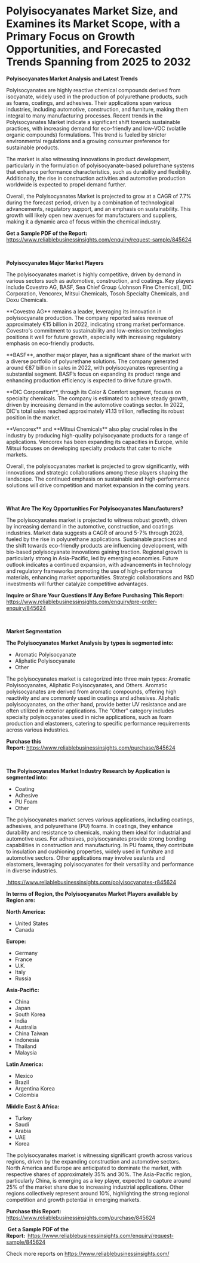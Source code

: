 <p><h1>Polyisocyanates Market Size, and Examines its Market Scope, with a Primary Focus on Growth Opportunities, and Forecasted Trends Spanning from 2025 to 2032</h1></p><p><strong>Polyisocyanates Market Analysis and Latest Trends</strong></p>
<p><p>Polyisocyanates are highly reactive chemical compounds derived from isocyanate, widely used in the production of polyurethane products, such as foams, coatings, and adhesives. Their applications span various industries, including automotive, construction, and furniture, making them integral to many manufacturing processes. Recent trends in the Polyisocyanates Market indicate a significant shift towards sustainable practices, with increasing demand for eco-friendly and low-VOC (volatile organic compounds) formulations. This trend is fueled by stricter environmental regulations and a growing consumer preference for sustainable products.</p><p>The market is also witnessing innovations in product development, particularly in the formulation of polyisocyanate-based polurethane systems that enhance performance characteristics, such as durability and flexibility. Additionally, the rise in construction activities and automotive production worldwide is expected to propel demand further.</p><p>Overall, the Polyisocyanates Market is projected to grow at a CAGR of 7.7% during the forecast period, driven by a combination of technological advancements, regulatory support, and an emphasis on sustainability. This growth will likely open new avenues for manufacturers and suppliers, making it a dynamic area of focus within the chemical industry.</p></p>
<p><strong>Get a Sample PDF of the Report:&nbsp;</strong> <a href="https://www.reliablebusinessinsights.com/enquiry/request-sample/845624?utm_campaign=2247&utm_medium=2&utm_source=Github&utm_content=ia&utm_term=01042025&utm_id=polyisocyanates">https://www.reliablebusinessinsights.com/enquiry/request-sample/845624</a></p>
<p>&nbsp;</p>
<p><strong>Polyisocyanates Major Market Players</strong></p>
<p><p>The polyisocyanates market is highly competitive, driven by demand in various sectors such as automotive, construction, and coatings. Key players include Covestro AG, BASF, Sea Chief Group (Johnson Fine Chemical), DIC Corporation, Vencorex, Mitsui Chemicals, Tosoh Specialty Chemicals, and Doxu Chemicals.</p><p>**Covestro AG** remains a leader, leveraging its innovation in polyisocyanate production. The company reported sales revenue of approximately €15 billion in 2022, indicating strong market performance. Covestro's commitment to sustainability and low-emission technologies positions it well for future growth, especially with increasing regulatory emphasis on eco-friendly products.</p><p>**BASF**, another major player, has a significant share of the market with a diverse portfolio of polyurethane solutions. The company generated around €87 billion in sales in 2022, with polyisocyanates representing a substantial segment. BASF’s focus on expanding its product range and enhancing production efficiency is expected to drive future growth.</p><p>**DIC Corporation**, through its Color & Comfort segment, focuses on specialty chemicals. The company is estimated to achieve steady growth, driven by increasing demand in the automotive coatings sector. In 2022, DIC's total sales reached approximately ¥1.13 trillion, reflecting its robust position in the market.</p><p>**Vencorex** and **Mitsui Chemicals** also play crucial roles in the industry by producing high-quality polyisocyanate products for a range of applications. Vencorex has been expanding its capacities in Europe, while Mitsui focuses on developing specialty products that cater to niche markets.</p><p>Overall, the polyisocyanates market is projected to grow significantly, with innovations and strategic collaborations among these players shaping the landscape. The continued emphasis on sustainable and high-performance solutions will drive competition and market expansion in the coming years.</p></p>
<p>&nbsp;</p>
<p><strong>What Are The Key Opportunities For Polyisocyanates Manufacturers?</strong></p>
<p><p>The polyisocyanates market is projected to witness robust growth, driven by increasing demand in the automotive, construction, and coatings industries. Market data suggests a CAGR of around 5-7% through 2028, fueled by the rise in polyurethane applications. Sustainable practices and the shift towards eco-friendly products are influencing development, with bio-based polyisocyanate innovations gaining traction. Regional growth is particularly strong in Asia-Pacific, led by emerging economies. Future outlook indicates a continued expansion, with advancements in technology and regulatory frameworks promoting the use of high-performance materials, enhancing market opportunities. Strategic collaborations and R&D investments will further catalyze competitive advantages.</p></p>
<p><strong>Inquire or Share Your Questions If Any Before Purchasing This Report:</strong> <a href="https://www.reliablebusinessinsights.com/enquiry/pre-order-enquiry/845624?utm_campaign=2247&utm_medium=2&utm_source=Github&utm_content=ia&utm_term=01042025&utm_id=polyisocyanates">https://www.reliablebusinessinsights.com/enquiry/pre-order-enquiry/845624</a></p>
<p>&nbsp;</p>
<p><strong>Market Segmentation</strong></p>
<p><strong>The Polyisocyanates Market Analysis by types is segmented into:</strong></p>
<p><ul><li>Aromatic Polyisocyanate</li><li>Aliphatic Polyisocyanate</li><li>Other</li></ul></p>
<p><p>The polyisocyanates market is categorized into three main types: Aromatic Polyisocyanates, Aliphatic Polyisocyanates, and Others. Aromatic polyisocyanates are derived from aromatic compounds, offering high reactivity and are commonly used in coatings and adhesives. Aliphatic polyisocyanates, on the other hand, provide better UV resistance and are often utilized in exterior applications. The "Other" category includes specialty polyisocyanates used in niche applications, such as foam production and elastomers, catering to specific performance requirements across various industries.</p></p>
<p><strong>Purchase this Report:&nbsp;</strong><a href="https://www.reliablebusinessinsights.com/purchase/845624?utm_campaign=2247&utm_medium=2&utm_source=Github&utm_content=ia&utm_term=01042025&utm_id=polyisocyanates">https://www.reliablebusinessinsights.com/purchase/845624</a></p>
<p>&nbsp;</p>
<p><strong>The Polyisocyanates Market Industry Research by Application is segmented into:</strong></p>
<p><ul><li>Coating</li><li>Adhesive</li><li>PU Foam</li><li>Other</li></ul></p>
<p><p>The polyisocyanates market serves various applications, including coatings, adhesives, and polyurethane (PU) foams. In coatings, they enhance durability and resistance to chemicals, making them ideal for industrial and automotive uses. For adhesives, polyisocyanates provide strong bonding capabilities in construction and manufacturing. In PU foams, they contribute to insulation and cushioning properties, widely used in furniture and automotive sectors. Other applications may involve sealants and elastomers, leveraging polyisocyanates for their versatility and performance in diverse industries.</p></p>
<p><a href="https://www.reliablebusinessinsights.com/polyisocyanates-r845624?utm_campaign=2247&utm_medium=2&utm_source=Github&utm_content=ia&utm_term=01042025&utm_id=polyisocyanates">&nbsp;https://www.reliablebusinessinsights.com/polyisocyanates-r845624</a></p>
<p><strong>In terms of Region, the Polyisocyanates Market Players available by Region are:</strong></p>
<p>
    <p> <strong> North America: </strong>
        <ul>
            <li>United States</li>
            <li>Canada</li>
        </ul>
        </p> 
    <p> <strong> Europe: </strong>
        <ul>
            <li>Germany</li>
            <li>France</li>
            <li>U.K.</li>
            <li>Italy</li>
            <li>Russia</li>
        </ul>
        </p> 
    <p> <strong> Asia-Pacific: </strong>
        <ul>
            <li>China</li>
            <li>Japan</li>
            <li>South Korea</li>
            <li>India</li>
            <li>Australia</li>
            <li>China Taiwan</li>
            <li>Indonesia</li>
            <li>Thailand</li>
            <li>Malaysia</li>
        </ul>
        </p> 
    <p> <strong> Latin America: </strong>
        <ul>
            <li>Mexico</li>
            <li>Brazil</li>
            <li>Argentina Korea</li>
            <li>Colombia</li>
        </ul>
        </p> 
    <p> <strong> Middle East & Africa: </strong>
        <ul>
            <li>Turkey</li>
            <li>Saudi</li>
            <li>Arabia</li>
            <li>UAE</li>
            <li>Korea</li>
        </ul>
    </p>
    </p>
<p><p>The polyisocyanates market is witnessing significant growth across various regions, driven by the expanding construction and automotive sectors. North America and Europe are anticipated to dominate the market, with respective shares of approximately 35% and 30%. The Asia-Pacific region, particularly China, is emerging as a key player, expected to capture around 25% of the market share due to increasing industrial applications. Other regions collectively represent around 10%, highlighting the strong regional competition and growth potential in emerging markets.</p></p>
<p><strong>Purchase this Report: </strong><a href="https://www.reliablebusinessinsights.com/purchase/845624?utm_campaign=2247&utm_medium=2&utm_source=Github&utm_content=ia&utm_term=01042025&utm_id=polyisocyanates">https://www.reliablebusinessinsights.com/purchase/845624</a></p>
<p>&nbsp;<strong>Get a Sample PDF of the Report:&nbsp;&nbsp;</strong><a href="https://www.reliablebusinessinsights.com/enquiry/request-sample/845624?utm_campaign=2247&utm_medium=2&utm_source=Github&utm_content=ia&utm_term=01042025&utm_id=polyisocyanates">https://www.reliablebusinessinsights.com/enquiry/request-sample/845624</a></p>
<p><strong></strong></p>
<p>Check more reports on <a href="https://www.reliablebusinessinsights.com/?utm_campaign=2247&utm_medium=2&utm_source=Github&utm_content=ia&utm_term=01042025&utm_id=polyisocyanates">https://www.reliablebusinessinsights.com/</a></p>